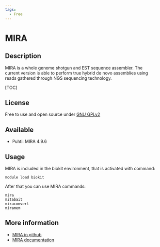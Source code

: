 ```yaml
---
tags:
  - Free
---
```


# MIRA

## Description

MIRA is a whole genome shotgun and EST sequence assembler. The current version is able to perform true hybrid de novo 
assemblies using reads gathered through NGS sequencing technology.

[TOC]

## License

Free to use and open source under [GNU GPLv2](https://www.gnu.org/licenses/old-licenses/gpl-2.0.html)

## Available

*   Puhti: MIRA 4.9.6

## Usage

MIRA is included in the biokit environment, that is activated with command:
```text
module load biokit
```
After that you can use MIRA commands:

```
mira
mitabait
miraconvert
miramem
```
## More information

*   [MIRA in github](https://github.com/bachev/mira)
*   [MIRA documentation](http://mira-assembler.sourceforge.net/docs/DefinitiveGuideToMIRA.html)
